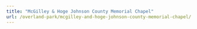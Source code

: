 ```yaml
---
title: "McGilley & Hoge Johnson County Memorial Chapel"
url: /overland-park/mcgilley-and-hoge-johnson-county-memorial-chapel/
---
```


